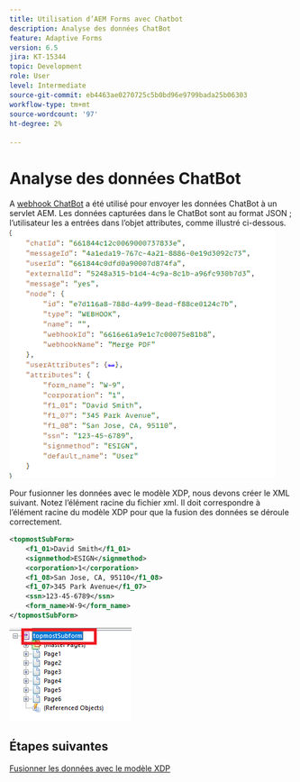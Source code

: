 ```yaml
---
title: Utilisation d’AEM Forms avec Chatbot
description: Analyse des données ChatBot
feature: Adaptive Forms
version: 6.5
jira: KT-15344
topic: Development
role: User
level: Intermediate
source-git-commit: eb4463ae0270725c5b0bd96e9799bada25b06303
workflow-type: tm+mt
source-wordcount: '97'
ht-degree: 2%

---
```


# Analyse des données ChatBot

A [webhook ChatBot](https://www.chatbot.com/help/webhooks/what-are-webhooks/) a été utilisé pour envoyer les données ChatBot à un servlet AEM.
Les données capturées dans le ChatBot sont au format JSON ; l’utilisateur les a entrées dans l’objet attributes, comme illustré ci-dessous.
![chatbot-data](assets/chat-bot-data.png)

Pour fusionner les données avec le modèle XDP, nous devons créer le XML suivant. Notez l’élément racine du fichier xml. Il doit correspondre à l’élément racine du modèle XDP pour que la fusion des données se déroule correctement.


```xml
<topmostSubForm>
    <f1_01>David Smith</f1_01>
    <signmethod>ESIGN</signmethod>
    <corporation>1</corporation>
    <f1_08>San Jose, CA, 95110</f1_08>
    <f1_07>345 Park Avenue</f1_07>
    <ssn>123-45-6789</ssn>
    <form_name>W-9</form_name>
</topmostSubForm>
```

![xdp-template](assets/xdp-template.png)

## Étapes suivantes

[Fusionner les données avec le modèle XDP](./merge-data-with-template.md)



